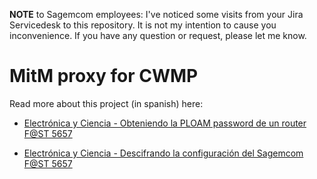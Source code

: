 **NOTE** to Sagemcom employees: I've noticed some visits from your Jira Servicedesk to this repository. It is not my intention to cause you inconvenience. If you have any question or request, please let me know.

# MitM proxy for CWMP

Read more about this project (in spanish) here:

- [Electrónica y Ciencia - Obteniendo la PLOAM password de un router F@ST 5657](https://www.electronicayciencia.com/2020/10/obteniendo-ploam-password-fast-5657.html)

- [Electrónica y Ciencia - Descifrando la configuración del Sagemcom F@ST 5657](https://www.electronicayciencia.com/2021/02/descifrar-configuracion-sagemcom-fast5657.html)
